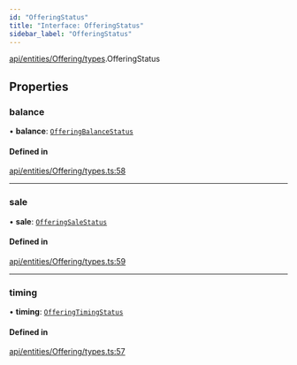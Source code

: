 ```yaml
---
id: "OfferingStatus"
title: "Interface: OfferingStatus"
sidebar_label: "OfferingStatus"
---
```


[api/entities/Offering/types](../../../../../../modules/API/Entities/Offering/Types/Types.md).OfferingStatus

## Properties

### balance

• **balance**: [`OfferingBalanceStatus`](../../../../../../enums/API/Entities/Offering/Types/OfferingBalanceStatus/OfferingBalanceStatus.md)

#### Defined in

[api/entities/Offering/types.ts:58](https://github.com/PolymeshAssociation/polymesh-sdk/blob/0dbd0ebd0/src/api/entities/Offering/types.ts#L58)

___

### sale

• **sale**: [`OfferingSaleStatus`](../../../../../../enums/API/Entities/Offering/Types/OfferingSaleStatus/OfferingSaleStatus.md)

#### Defined in

[api/entities/Offering/types.ts:59](https://github.com/PolymeshAssociation/polymesh-sdk/blob/0dbd0ebd0/src/api/entities/Offering/types.ts#L59)

___

### timing

• **timing**: [`OfferingTimingStatus`](../../../../../../enums/API/Entities/Offering/Types/OfferingTimingStatus/OfferingTimingStatus.md)

#### Defined in

[api/entities/Offering/types.ts:57](https://github.com/PolymeshAssociation/polymesh-sdk/blob/0dbd0ebd0/src/api/entities/Offering/types.ts#L57)
